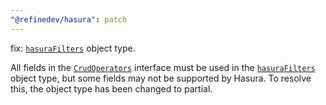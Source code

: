 ```yaml
---
"@refinedev/hasura": patch
---
```


fix: [`hasuraFilters`](https://github.com/refinedev/refine/blob/master/packages/hasura/src/utils/generateFilters.ts) object type.

All fields in the [`CrudOperators`](https://github.com/refinedev/refine/blob/master/packages/core/src/contexts/data/types.ts#L218) interface must be used in the [`hasuraFilters`](https://github.com/refinedev/refine/blob/master/packages/hasura/src/utils/generateFilters.ts) object type, but some fields may not be supported by Hasura. To resolve this, the object type has been changed to partial.
